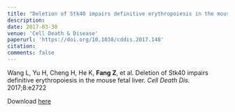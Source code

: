```yaml
---
title: "Deletion of Stk40 impairs definitive erythropoiesis in the mouse fetal liver"
description: 
date: 2017-03-30
venue: 'Cell Death & Disease'
paperurl: 'https://doi.org/10.1038/cddis.2017.148'
citation: 
comments: false
---
```


Wang L, Yu H, Cheng H, He K, **Fang Z**, et al. Deletion of Stk40 impairs definitive erythropoiesis in the mouse fetal liver. *Cell Death Dis.* 2017;8:e2722

Download [here](https://doi.org/10.1038/cddis.2017.148)